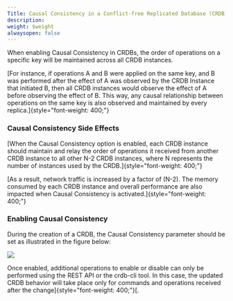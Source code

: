 ```yaml
---
Title: Causal Consistency in a Conflict-free Replicated Database (CRDB)
description: 
weight: $weight
alwaysopen: false
---
```

When enabling Causal Consistency in CRDBs, the order of operations on a
specific key will be maintained across all CRDB
instances.

[For instance, if operations A and B were applied on the same key, and B
was performed after the effect of A was observed by the CRDB Instance
that initiated B, then all CRDB instances would observe the effect of A
before observing the effect of B. This way, any causal relationship
between operations on the same key is also observed and maintained by
every replica.]{style="font-weight: 400;"}

### **Causal Consistency Side Effects**

[When the Causal Consistency option is enabled, each CRDB instance
should maintain and relay the order of operations it received from
another CRDB instance to all other N-2 CRDB instances, where N
represents the number of instances used by the
CRDB.]{style="font-weight: 400;"}

[As a result, network traffic is increased by a factor of (N-2). The
memory consumed by each CRDB instance and overall performance are also
impacted when Causal Consistency is
activated.]{style="font-weight: 400;"}

### **Enabling Causal Consistency**

During the creation of a CRDB, the Causal Consistency parameter should
be set as illustrated in the figure below:

![](/images/rs/create_db_causal.png?width=1050&height=930)

Once enabled, additional operations to
enable or disable can only be performed
using the REST API or the crdb-cli tool. In this case, the updated CRDB
behavior will take place only for commands
and operations received after the
change]{style="font-weight: 400;"}[.
